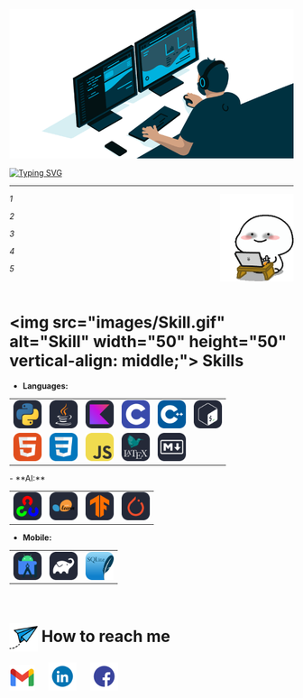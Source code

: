 ![MasterHead](images/Banner-crop.gif)

[![Typing SVG](https://readme-typing-svg.herokuapp.com?font=Fira+Code&weight=600&size=25&pause=1000&color=3DF75A&width=435&lines=Hi%2C+welcome+to+my+GitHub+%F0%9F%91%8B)](https://git.io/typing-svg)

---------------------

<img align="right" alt="TypingGif" src="images/Typing.gif" width="130" />
<p><em>
1

2

3

4

5

</em></p>


<br>

# <img src="images/Skill.gif" alt="Skill"  width="50"  height="50" vertical-align: middle;"> Skills

- **Languages:**

<table style="border-collapse: collapse;">
  <tr>
    <td style="border: none;"><img src="images/Python-Dark.svg" alt="Python" width="50" height="50"></td>
    <td style="border: none;"><img src="images/Java-Dark.svg" alt="Java" width="50" height="50"></td>
    <td style="border: none;"><img src="images/Kotlin-Dark.svg" alt="Kotlin" width="50" height="50"></td>
    <td style="border: none;"><img src="images/C.svg" alt="C" width="50" height="50"></td>
    <td style="border: none;"><img src="images/CPP.svg" alt="C++" width="50" height="50"></td>
    <td style="border: none;"><img src="images/Bash-Dark.svg" alt="Bash" width="50" height="50"></td>
  </tr>
  <tr>
    <td style="border: none;"><img src="images/HTML.svg" alt="HTML" width="50" height="50"></td>
    <td style="border: none;"><img src="images/CSS.svg" alt="CSS" width="50" height="50"></td>
    <td style="border: none;"><img src="images/JavaScript.svg" alt="JavaScript" width="50" height="50"></td>
    <td style="border: none;"><img src="images/LaTeX-Dark.svg" alt="Latex" width="50" height="50"></td>
    <td style="border: none;"><img src="images/Markdown-Dark.svg" alt="MarkDown" width="50" height="50"></td>
  </tr>
</table>
- **AI:**

<table>
  <tr>
    <td><img src="images/OpenCV-Dark.svg" alt="Open-CV"  width="50"  height="50"></td>
    <td><img src="images/ScikitLearn-Dark.svg" alt="Scikit-learn"  width="50"  height="50"></td>
    <td><img src="images/TensorFlow-Dark.svg" alt="Tensorflow"  width="50"  height="50"></td>
    <td><img src="images/PyTorch-Dark.svg" alt="PyTorch" width="50"  height="50"></td>
  </tr>
</table>

- **Mobile:**

<table>
  <tr>
    <td><img src="images/AndroidStudio-Dark.svg" alt="Android Studio"  width="50"  height="50"></td>
    <td><img src="images/Gradle-Dark.svg" alt="Gradle"  width="50"  height="50"></td>
    <td><img src="images/SQLite.svg" alt="SQLite"  width="50"  height="50"></td>
  </tr>
</table>
<br>

# <img src="images/paper-plane.png" alt="ReachMe" width="50" height="50" style="vertical-align: middle;" >  How to reach me

<a href="mailto:chutrunganh04@gmail.com" style="display: inline-block; margin-right: 20px;">
  <img height="45" align="left" alt="Gmail" src="images/gmail.png" />
</a>
<a href="https://www.linkedin.com/in/chu-trung-anh" style="display: inline-block; margin-right: 20px;">
  <img height="50" align="left" alt="LinkedIn" src="images/LinkedIn.gif" />
</a>
<a href="https://www.facebook.com/profile.php?id=100045548761533" style="display: inline-block; margin-right: 20px;">
  <img height="50" align="left" alt="Facebook" src="images/Facebook.gif" />
</a>



